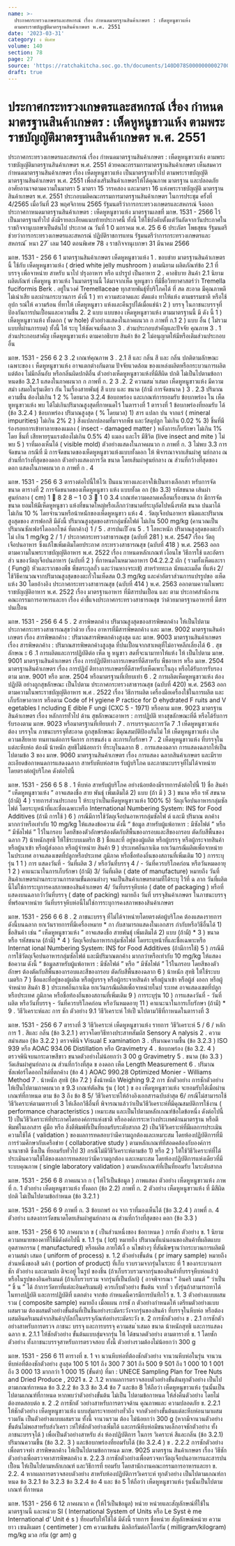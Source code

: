 ```yaml
---
name: >-
  ประกาศกระทรวงเกษตรและสหกรณ์ เรื่อง กำหนดมาตรฐานสินค้าเกษตร : เห็ดหูหนูขาวแห้ง
  ตามพระราชบัญญัติมาตรฐานสินค้าเกษตร พ.ศ. 2551
date: '2023-03-31'
category: ง พิเศษ
volume: 140
section: 78
page: 27
source: 'https://ratchakitcha.soc.go.th/documents/140D078S0000000002700.pdf'
draft: true
---
```


# ประกาศกระทรวงเกษตรและสหกรณ์ เรื่อง กำหนดมาตรฐานสินค้าเกษตร : เห็ดหูหนูขาวแห้ง ตามพระราชบัญญัติมาตรฐานสินค้าเกษตร พ.ศ. 2551

ประกาศกระทรวงเกษตรและสหกรณ์ เรื่อง กำหนดมาตรฐานสินค้าเกษตร : เห็ดหูหนูขาวแห้ง ตามพระราชบัญญัติมาตรฐานสินค้าเกษตร พ.ศ. 2551 ด้วยคณะกรรมการมาตรฐานสินค้าเกษตร เห็นสมควรกำหนดมาตรฐานสินค้าเกษตร เรื่อง เห็ดหูหนูขาวแห้ง เป็นมาตรฐานทั่วไป ตามพระราชบัญญัติมาตรฐานสินค้าเกษตร พ.ศ. 2551 เพื่อส่งเสริมสินค้าเกษตรให้ได้คุณภาพ มาตรฐาน และปลอดภัย อาศัยอานาจตามความในมาตรา 5 มาตรา 15 วรรคสอง และมาตรา 16 แห่งพระราชบัญญัติ มาตรฐานสินค้าเกษตร พ.ศ. 2551 ประกอบมติคณะกรรมการมาตรฐานสินค้าเกษตร ในการประชุม ครั้งที่ 4/2565 เมื่อวันที่ 23 พฤศจิกายน 2565 รัฐมนตรีว่าการกระทรวงเกษตรและสหกรณ์ จึงออกประกาศกาหนดมาตรฐานสินค้าเกษตร : เห็ดหูหนูขาวแห้ง มาตรฐานเลขที่ มกษ. 1531 - 2566 ไว้เป็นมาตรฐานทั่วไป ดังมีรายละเอียดแนบท้ายประกาศนี้ ทั้งนี้ ให้ใช้บังคับตั้งแต่วันถัดจากวันประกาศในราชกิจจานุเบกษาเป็นต้นไป ประกาศ ณ วันที่ 1 0 มกราคม พ.ศ. 25 6 6 ประภัตร โพธสุธน รัฐมนตรีช่วยว่าการกระทรวงเกษตรและสหกรณ์ ปฏิบัติราชการแทน รัฐมนตรีว่าการกระทรวงเกษตรและสหกรณ์ ้ หนา 27 ่ เลม 140 ตอนพิเศษ 78 ง ราชกิจจานุเบกษา 31 มีนาคม 2566

มกษ. 1531 - 256 6 1 มาตรฐานสินค้าเกษตร เห็ดหูหนูขาวแห้ง 1 . ขอบข่าย มาตรฐานสินค้าเกษตรนี้ ใช้กับ เห็ดหูหนูขาวแห้ง ( dried white jelly mushroom ) ตามนิยาม ผลิตภัณฑ์ข้อ 2.1 ที่บรรจุ เพื่อจาหน่าย สาหรับ นาไป ปรุงอาหาร หรือ แปรรูป เป็นอาหาร 2 . คาอธิบาย สินค้า 2.1 นิยาม ผลิตภัณฑ์ เห็ดหูหนู ขาวแห้ง ในมาตรฐานนี้ ได้มาจากเห็ด หูหนูขาว ที่มีชื่อวิทยาศาสตร์ว่า Tremella fuciformis Berk . อยู่ในวงศ์ Tremellaceae ทุกสายพันธุ์ที่บริโภคได้ ที่ สด สะอาด มีคุณภาพดี ไม่เน่าเสีย และผ่านกระบวนการ ดังนี้ 1 ) ทา ความสะอาดและ ตัดแต่ง ทาให้แห้ง ตามธรรมชาติ หรือใช้ อุปก รณ์ให้ ความร้อน ที่ทาให้ เห็ดหูหนูขาว แห้งและคืนรูปได้เมื่อแช่น้า 2 ) บรรจุ ในภาชนะบรรจุที่ป้องกันการปนเปื้อนและความชื้น 2. 2 แบบ แบบของ เห็ดหูหนูขาวแห้ง ตามมาตรฐานนี้ มี ดัง นี้ 1 ) เห็ดหูหนูขาวแห้ง ทั้งดอก ( w hole) ตัวอย่างแสดงในภาคผนวก ก ภาพที่ ก.1 2 ) แบบ อื่น ( ไม่รวมแบบที่ผ่านการบด) ทั้งนี้ ให้ ระบุ ให้ชัดเจนที่ฉลาก 3 . ส่วนประกอบสำคัญและปัจจัย คุณภาพ 3 . 1 ส่วนประกอบสาคัญ เห็ดหูหนูขาวแห้ง ตามคาอธิบาย สินค้า ข้อ 2 ไม่อนุญาตให้มีหรือเติมส่วนประกอบอื่น

มกษ. 1531 - 256 6 2 3 .2 เกณฑ์คุณภาพ 3 . 2.1 สี และ กลิ่น สี และ กลิ่น ปกติตามลักษณะเฉพาะของ เ ห็ดหูหนูขาวแห้ง อาจแตกต่างกันตาม ปัจจัยแวดล้อม ของแหล่งผลิตหรือกระบวนการผลิต แต่ต้อง ไม่มีกลิ่นอับ หรือกลิ่นผิดปกติอื่น ตัวอย่างเห็ดหูหนูขาวแห้งที่มีสีผิด ปกติ ไม่เป็นไปตามข้อกาหนดข้อ 3.2.1 แสดงในภาคผนวก ก ภาพที่ ก. 2 3 .2. 2 ความสม ่าเสมอ เห็ดหูหนูขาวแห้ง มีความสม่า เสมอในรุ่นเดียว กัน ในเรื่องสายพันธุ์ สี แบบ และ ขนาด (ถ้ามี การจัดขนาด ) 3 . 2.3 ปริมาณความชื้น ต้องไม่เกิน 1 2 % โดยมวล 3.2.4 ข้อบกพร่อง และเกณฑ์การยอมรับ ข้อบกพร่อง ใน เห็ดหูหนูขาวแห้ง พบ ได้ไม่เกินปริมาณสูงสุดที่กาหนดไว้ ในตารางที่ 1 ตารางที่ 1 ข้อบกพร่องที่ยอมรับ ได้ (ข้อ 3.2.4 ) ข้อบกพร่อง ปริมาณสูงสุด ( % โดยมวล) 1) สาร แปลก ปน จากแร่ ( mineral impurities) ไม่เกิน 2% 2 ) สิ่งแปลกปลอมที่มาจากพืช และวัสดุปลูก ไม่เกิน 0.02 % 3) ชิ้นที่มีร่องรอยการเข้าทาลายของแมลง ( insect - damaged matter ) หลังการเก็บรักษา ไม่เกิน 1% โดย ชิ้นที่ เสียหายรุนแรงต้องไม่เกิน 0.5% 4) แมลง และไร มีชีวิต (live insect and mite ) ไม่พบ 5 ) ราที่มองเห็นได้ ( visible mold) ตัวอย่างแสดงในภาคผนวก ก ภาพที่ ก. 3 ไม่พบ 3.3 การจัดขนาด กรณีที่ มี การจัดขนาดของเห็ดหูหนูขาวแห้งแบบทั้งดอก ให้ พิจารณาจากเส้นผ่าศู นย์กลาง ณ ส่วนที่กว้างที่สุดของดอก ตัวอย่างแสดงการวัด ขนาด โดยเส้นผ่าศูนย์กลาง ณ ส่วนที่กว้างที่สุดของ ดอก แสดงในภาคผนวก ก ภาพที่ ก . 4

มกษ. 1531 - 256 6 3 ตารางต่อไปนี้ให้ไว้เ ป็นแนวทางและอาจใช้เป็นทางเลือกสา หรับการจัดขนาด ตารางที่ 2 การจัดขนาดของเห็ดหูหนูขาว แห้ง แบบทั้งด อก (ข้อ 3.3) รหัสขนาด เส้นผ่าศูนย์กลาง ( cm) 1  8 2 8 – 1 0 3  1 0 3.4 เกณฑ์ความคลาดเคลื่อนเรื่องขนาด ถ้า มีการจัดขนาด ยอมให้มีเห็ดหูหนูขาว แห้งที่ขนาดใหญ่หรือเล็กกว่าขนาดที่ระบุถัดไปหนึ่งรหัส ขนาด ปนมาได้ ไม่เกิน 10 % โดยจำนวนหรือน้าหนักของเห็ดหูหนูขาว แห้ง 4 . วัตถุเจือปนอาหาร ชนิดและปริมาณสูงสุดของ สารฟอกสี มีดังนี้ ปริมาณสูงสุดของสารกลุ่มซัลไฟต์ ไม่เกิน 500 mg/kg (คานวณเป็นปริมาณซัลเฟอร์ไดออกไซด์ ที่ตกค้าง) 1 / 5 . สารปนเปื ้อน 5 . 1 โลหะหนัก ปริมาณสูงสุดของตะกั่ว ไม่ เกิน 1 mg/kg 2 / 1 / ประกาศกระทรวงสาธารณสุข (ฉบับที่ 281 ) พ.ศ. 2547 เรื่อง วัตถุเจือปนอาหาร ซึ่งแก้ไขเพิ่มเติมโดยประกาศ กระทรวงสาธารณสุข (ฉบับที่ 418 ) พ.ศ. 2563 ออกตามความในพระราชบัญญัติอาหาร พ.ศ. 2522 เรื่อง กาหนดหลักเกณฑ์ เงื่อนไข วิธีการใช้ และอัตราส่ว นของวัตถุเจือปนอาหาร (ฉบับที่ 2 ) ที่กาหนดในหมวดอาหาร 04.2.2.2 ผัก ( รวมทั้งเห็ดและรา ( Fungi) หัวและรากของพืช พืชตระกูลถั่ว และว่านหางจระเข้) สาหร่ายทะเล นัทและเมล็ด ที่แห้ง 2/ ใช้วิธีคานวณจากปริมาณสูงสุดของตะกั่วในเห็ดสด 0.3 mg/kg และค่าอัตราส่วนการแปรรูปขอ งเห็ดแห้ง 30 โดยอ้างอิง ประกาศกระทรวงสาธารณสุข (ฉบับที่ 414 ) พ.ศ. 2563 ออกตามความในพระราชบัญญัติอาหาร พ.ศ. 2522 เรื่อง มาตรฐานอาหาร ที่มีสารปนเปื้อน และ ตาม ประกาศสำนักงานคณะกรรมการอาหารและยา เรื่อง คำชี้แจงประกาศกระทรวงสาธารณสุข ว่าด้วยมาตรฐานอาหารที่ มีสารปนเปื้อน

มกษ. 1531 - 256 6 4 5 . 2 สารพิษตกค้าง ปริมาณสูงสุดของสารพิษตกค้าง ให้เป็นไปตาม ประกาศกระทรวงสาธารณสุขว่าด้วย เรื่อง อาหารที่มีสารพิษตกค้าง และ มกษ. 9002 มาตรฐานสินค้าเกษตร เรื่อง สารพิษตกค้าง : ปริมาณสารพิษตกค้างสูงสุด และ มกษ. 9003 มาตรฐานสินค้าเกษตร เรื่อง สารพิษตกค้าง : ปริมาณสารพิษตกค้างสูงสุด ที่ปนเปื้อนจากสาเหตุที่ไม่อาจหลีกเลี่ยงได้ 6 . สุขลักษณ ะ 6 .1 การผลิตและการปฏิบัติต่อ เห็ด หู หนูขาว สดที่จะนามาทาให้แห้ง ให้ เป็นไปตาม มกษ. 9001 มาตรฐานสินค้าเกษตร เรื่อง การปฏิบัติทางการเกษตรที่ดีสาหรับ พืชอาหาร หรือ มกษ. 2504 มาตรฐานสินค้าเกษตร เรื่อง การปฏิบั ติทางการเกษตรที่ดีสาหรับเห็ดเพาะในถุง หรือได้รับการรับรอง ตาม มกษ. 9001 หรือ มกษ. 2504 หรือมาตรฐานที่เทียบเท่า 6 . 2 การผลิตเห็ดหูหนูขาวแห้ง ต้อง ปฏิบัติ อย่างถูกสุขลักษณะ เป็นไปตาม ประกาศกระทรวงสาธารณสุข (ฉบับที่ 420) พ.ศ. 2563 ออกตามความในพระราชบัญญัติอาหาร พ.ศ . 2522 เรื่อง วิธีการผลิต เครื่องมือเครื่องใช้ในการผลิต และเก็บรักษาอาหาร หรือตาม Code of H ygiene P ractice for D ehydrated F ruits and V egetables I ncluding E dible F ungi (CXC 5 - 1971) หรือตาม มกษ. 9023 มาตรฐานสินค้าเกษตร เรื่อง หลักการทั่วไป ด้าน สุขลักษณะอาหาร : การปฏิบัติ ทางสุขลักษณะที่ดี หรือได้รับการรับรองตาม มกษ. 9023 หรือมาตรฐานที่เทียบเท่ำ 7 . การบรรจุและการวัด 7 .1 เห็ดหูหนูขาวแห้ง ต้อง บรรจุใน ภาชนะบรรจุที่สะอาด ถูกสุขลักษณะ มีคุณสมบัติป้องกันไม่ ให้ เห็ดหูหนูขาวแห้ง เกิดความเสียหาย ทนทานต่อการจัดการ การขนส่ง แ ละการเก็บรักษา 7 . 2 เห็ดหูหนูขาวแห้ง ที่บรรจุในแต่ละหีบห่อ ต้องมี น้าหนัก สุทธิไม่น้อยกว่า ที่ระบุในฉลาก 8 . การแสดงฉลาก การแสดงฉลากให้เป็นไปตามข้อ 3 ของ มกษ. 9060 มาตรฐานสินค้าเกษตร เรื่อง การแสดง ฉลากสินค้าเกษตร และมีรายละเอียดข้อกาหนดการแสดงฉลาก สาหรับหีบห่อสาห รับผู้บริโภค และภาชนะบรรจุที่ไม่ได้จาหน่ายโดยตรงต่อผู้บริโภค ดังต่อไปนี้

มกษ. 1531 - 256 6 5 8 . 1 หีบห่อ สาหรับผู้บริโภค อย่างน้อยต้องมีรายการดังต่อไปนี้ 1) ชื่อ สินค้า “ เห็ดหูหนูขาวแห้ง ” อาจแสดงชื่อ สาย พันธุ์ เพิ่มเติมได้ 2) แบบ (ถ้า มี ) 3 ) ขนาด หรือ รหั สขนาด (ถ้ามี) 4 ) รายการส่วนประกอบ ใ ห้ระบุว่าเป็นเห็ดหูหนูขาวแห้ง 100% 5) วัตถุเจือปนอาหารกลุ่มซัลไฟต์ โดยระบุหน้าที่และชื่อเฉพาะหรือ International Numbering System: INS for Food Additives (ถ้ามี การใช้ ) 6 ) กรณีมีการใช้วัตถุเจือปนอาหารกลุ่มซัลไฟ ต์ และมี ปริมาณ ตกค้าง มากกว่าหรือเท่ากับ 10 mg/kg ให้แสดงข้อความ ดังนี้ “ ข้อมูล สาหรับผู้แพ้อาหาร : มีซัลไฟต์ ” หรือ “ มีซัลไฟต์ ” ไว้ในกรอบ โดยสีของตัวอักษรต้องตัดกับสีพื้นของกรอบและสีของกรอบ ตัดกับสีพื้นของฉลาก 7) น้าหนักสุทธิ ให้ใช้ระบบเมตริก 8 ) ชื่อและที่ อยู่ของผู้ผลิต หรือผู้บรรจุ หรือผู้กระจายสินค้า หรือผู้นาเข้า หรือผู้ส่งออก หรือผู้จำหน่าย สินค้า 9 ) ประเทศถิ่นกาเนิด ยกเว้นกรณีผลิตเพื่อจาหน่ายในประเทศ อาจแสดงเขตที่ปลูกหรือประเทศ ภูมิภาค หรือชื่อท้องถิ่นของสถานที่เพิ่มเติม 10 ) การระบุรุ่น 1 1 ) การ แสดงวันที่ - วันที่ผลิต 3 / หรือวันที่บรรจุ 4 / - วันที่ควรบริโภคก่อน หรือวันหมดอายุ 1 2 ) คาแนะนาในการเก็บรักษา (ถ้ามี) 3/ วันที่ผลิต ( date of manufacture) หมายถึง วันที่สินค้าเกษตรผ่านกระบวนการตามขั้นตอนต่างๆ จนเป็นสินค้าเกษตรตามที่ได้ระบุ ไว้ที่ ฉ ลาก วันที่ผลิตนี้ไม่ใช่การระบุการคงสภาพของสินค้าเกษตร 4/ วันที่บรรจุหีบห่อ ( date of packaging ) หรือที่แสดงบนฉลากว่ำวันที่บรรจุ ( date of packing) หมายถึง วันที่ บรรจุสินค้าเกษตร ในภาชนะบรรจุที่พร้อมจาหน่าย วันที่บรรจุหีบห่อนี้ไม่ใช่การระบุการคงสภาพของสินค้าเกษตร

มกษ. 1531 - 256 6 6 8 . 2 ภาชนะบรรจุ ที่ไม่ได้จาหน่ายโดยตรงต่อผู้บริโภค ต้องแสดงรายการดังนี้บนฉลาก ยกเว้นรายการที่มีเครื่องหมาย * กา กับสามารถแสดงในเอกสาร กำกับหรือวิธีอื่นได้ 1) ชื่อสินค้า เช่น “ เห็ดหูหนูขาวแห้ง ” อาจแสดงชื่อ สายพันธุ์ เพิ่มเติมได้ 2) แบบ (ถ้ามี) * 3 ) ขนาด หรือ รหัสขนาด (ถ้ามี) * 4 ) วัตถุเจือปนอาหารกลุ่มซัลไฟต์ โดยระบุหน้าที่และชื่อเฉพาะหรือ Internat ional Numbering System: INS for Food Additives (ถ้ามีการใช้) 5 ) กรณีมีการใช้วัตถุเจือปนอาหารกลุ่มซัลไฟต์ และมีปริมาณตกค้าง มากกว่าหรือเท่ากับ 10 mg/kg ให้แสดงข้อความ ดังนี้ “ ข้อมูลสาหรับผู้แพ้อาหาร : มีซัลไฟต์ ” หรือ “ มีซัลไฟต์ ” ไว้ในกรอบ โดยสีของตัวอักษร ต้องตัดกับสีพื้นของกรอบและสีของกรอบ ตัดกับสีพื้นของฉลาก 6 ) น้าหนัก สุทธิ ให้ใช้ระบบเมตริก 7 ) ชื่อและที่อยู่ของผู้ผลิต หรือผู้บรรจุ หรือผู้กระจายสินค้า หรือผู้นาเข้า หรือผู้ส่ งออก หรือผู้จำหน่าย สินค้า 8 ) ประเทศถิ่นกาเนิด ยกเว้นกรณีผลิตเพื่อจาหน่ายในป ระเทศ อาจแสดงเขตที่ปลูกหรือประเทศ ภูมิภาค หรือชื่อท้องถิ่นของสถานที่เพิ่มเติม 9 ) การระบุรุ่น 10 ) การแสดงวันที่ - วันที่ผลิต หรือวันที่บรรจุ - วันที่ควรบริโภคก่อน หรือวันหมดอายุ 11 ) คาแนะนาในการเก็บรักษา (ถ้ามี) * 9 . วิธีวิเคราะห์และ การ ชัก ตัวอย่าง 9.1 วิธีวิเคราะห์ ให้เป็ นไปตามวิธีที่กาหนดในตารางที่ 3

มกษ. 1531 - 256 6 7 ตารางที่ 3 วิธีวิเคราะห์ เห็ดหูหนูขาวแห้ง รายการ วิธีวิเคราะห์ 5 / 6 / หลักการ 1 . สีและ กลิ่น (ข้อ 3.2.1 ) ตรวจโดยวิธีทางประสาทสัมผัส Sensory A nalysis 2 . ความสม่าเสมอ (ข้อ 3.2.2 ) ตรวจพินิจ Visual E xamination 3 . ปริมาณความชื้น (ข้อ 3.2.3 ) ISO 939 หรือ AOAC 934.06 Distillation หรือ Gravimetry 4 . ข้อบกพร่อง (ข้อ 3.2. 4 ) ตรวจพินิจบนกระดาษสีขาว ขนาดตัวอย่างไม่น้อยกว่า 3 00 g Gravimetry 5 . ขนาด (ข้อ 3.3 ) วัดเส้นผ่าศูนย์กลาง ณ ส่วนที่กว้างที่สุด ข องดอก เห็ด Length Measurement 6 . ปริมาณซัลเฟอร์ไดออกไซด์ที่ตกค้าง (ข้อ 4 ) AOAC 990.28 Optimized Monier - Williams Method 7 . น้าหนัก สุทธิ (ข้อ 7.2 ) ชั่งน้าหนัก Weighing 9.2 การ ชักตัวอย่าง การชักตัวอย่าง ให้เป็นไปตามภาคผนวก ข 9.3 เกณฑ์ตัดสิน รุ่น ( lot ) ข อง เห็ดหูหนูขาวแห้ง จะยอมรับได้เมื่อผ่านเกณฑ์ที่กาหนด ตาม ข้อ 3 ถึง ข้อ 8 5/ วิธีวิเคราะห์ให้อ้างอิงเอกสารฉบับล่าสุด 6/ กรณีไม่สามารถใช้วิธีวิเคราะห์ตามตารางที่ 3 ให้เลือกวิธีอื่นที่ พิจารณาแล้วว่าเป็นวิธีวิเคราะห์ที่มีคุณสมบัติการใช้งาน ( performance characteristics ) เหมาะสม และเป็นไปตามหลักเกณฑ์ข้อใดข้อหนึ่ง ดังต่อไปนี้ 1) เป็นวิธีวิเคราะห์ที่ประกาศโดยองค์การแห่งชาติ หรือองค์การระหว่างประเทศด้านมาตรฐาน หรือตีพิมพ์ในเอกสาร คู่มือ หรือ สิ่งตีพิมพ์ที่เป็นที่ยอมรับระดับสากล 2) เป็นวิธีวิเคราะห์ที่มีผลการประเมินความใช้ได้ ( validation ) ของผลการทดสอบว่ามีความถูกต้องและเหมาะสม โดยห้องปฏิบัติการที่มีการร่วมศึกษากับเครือข่าย ( collaborative study ) ตามหลักเกณฑ์ที่สอดคล้องกับองค์การนานาชาติ ซึ่งเป็น ที่ยอมรับทั่วไป 3) กรณีไม่มีวิธีวิเคราะห์ตามข้อ 1) หรือ 2 ) ให้ใช้วิธีวิเคราะห์ที่ได้ประเมินความใช้ได้ของผลการทดสอบว่ามีความถูกต้อง และเหมาะสม โดยห้องปฏิบัติการแห่งเดียวที่มีระบบคุณภาพ ( single laboratory validation ) ตามหลักเกณฑ์ที่เป็นที่ยอมรับ ในระดับสากล

มกษ. 1531 - 256 6 8 ภาคผนวก ก ( ให้ไว้เป็นข้อมูล ) ภาพแสดง ตัวอย่าง เห็ดหูหนูขาวแห้ง ภาพที่ ก. 1 ตัวอย่าง เห็ดหูหนูขาวแห้ง ทั้งดอก (ข้อ 2.2) ภาพที่ ก. 2 ตัวอย่าง เห็ดหูหนูขาวแห้ง ที่ มีสีผิดปกติ ไม่เป็นไปตามข้อกำหนด (ข้อ 3.2.1 )

มกษ. 1531 - 256 6 9 ภาพที่ ก. 3 ข้อบกพร่ อง จาก ราที่มองเห็นได้ (ข้อ 3.2.4 ) ภาพที่ ก. 4 ตัวอย่าง แสดงการวัดขนาดโดยเส้นผ่าศูนย์กลาง ณ ส่วนที่กว้างที่สุดของ ดอก (ข้อ 3.3 )

มกษ. 1531 - 256 6 10 ภาคผนวก ข ( เป็นส่วนหนึ่งของ ข้อกาหนด ) การชัก ตัวอย่าง ข. 1 นิยาม ความหมายของคาที่ใช้มีดังต่อไปนี้ ข. 1.1 รุ่น ( lot) หมายถึง ปริมาณที่แน่นอนของสินค้าที่ผลิตแบบอุตสาหกรรม ( manufactured) หรือผลิต ภายใต้เงื่ อ นไขต่างๆ ที่สันนิษฐานว่ากระบวนการผลิตมี ความสม่า เสมอ ( uniform of process) ข. 1.2 ตัวอย่างขั้นต้น ( pr imary sample) หมายถึง ส่วนหนึ่งของสิ นค้า ( portion of product) ที่เก็บ รวบรวมจากรุ่นในระยะ ที่ 1 ของกระบวนการชัก ตัวอย่าง และตามปก ติจะอยู่ ในรูป ของชิ้น (ถ้าเก็บรวบรวมจากรุ่นของสินค้าที่บรรจุหีบห่อแล้ว) หรือในรูปของอินคริเมนต์ (ถ้าเก็บรวบรวม จากรุ่นที่เป็นบัลก์) ( อาจพิจารณา “ อินคริ เมนต์ ” ว่าเป็น “ ชิ้ น ” ได้ ถ้าการวัดทาที่แต่ละอินคริเมนต์) ควรเก็บตัวอย่าง ข้ันต้น จากทั่ ว ทั้งรุ่นถ้าสามารถทาได้ ในทางปฏิบัติ และการปฏิบัติที่ แตกต่าง จากข้อ กำหนดนี้ควรมีการบันทึกไว้ ข. 1. 3 ตัวอย่างแบบผสมรวม ( composite sample) หมายถึง เมื่อแผน การชั ก ตัวอย่างกำหนดให้ เตรียมตัวอย่างแบบผสมรวม ต้องผสมตัวอย่างขั้นต้นที่เป็นชิ้นอย่างระมัดระวังจากรุ่นของสินค้า ที่บรรจุในหีบห่อ หรือต้องผสมอินคริเมนต์จากสินค้า/บัลก์ในบรรจุภัณฑ์อย่างระมัดระวัง ข. 2 การชักตัวอย่าง ข . 2.1 การชักตัวอย่างสาหรับการตรวจ ภาชนะ บรรจุ และการบรรจุ ความสม ่าเสมอ ขนาด น้าหนักสุทธิ และการแสดงฉลาก ข. 2.1.1 ให้ชักตัวอย่าง ขั้นต้นแบบสุ่มจากรุ่น ให้ ได้ขนาดตัวอย่าง ตามตารางที่ ข. 1 โดยชักตัวอย่าง ทั้งภาชนะบรรจุสาหรับการตรวจสอบ ทั้งนี้ ตัวอย่างรวมต้องไม่น้อยกว่า 300 g

มกษ. 1531 - 256 6 11 ตารางที่ ข. 1 จา นวนหีบห่อที่ต้องชักตัวอย่าง จานวนหีบห่อในรุ่น จานวนหีบห่อที่ต้องชักตัวอย่าง สูงสุด 100 5 101 ถึง 300 7 301 ถึง 500 9 501 ถึง 1 000 10 1 001 ถึง 3 000 13 มากกว่า 1 000 15 (ขั้นต่า) ที่มา : UNECE Sampling Plan for Tree Nuts and Dried Produce , 2021 ข. 2 .1.2 หากผลการตรวจสอบตัวอย่างขั้นต้นทุกตัวอย่าง เป็นไปตามเกณฑ์กาหนด ข้อ 3.2.2 ข้อ 3.3 ข้อ 3.4 ข้อ 7 และข้อ 8 ให้ถือว่า เห็ดหูหนูขาวแห้ง รุ่นนั้นเป็นไปตามเกณฑ์ที่กาหนด หากพบว่าตัวอย่างขั้นต้น ไม่เป็น ไปตามข้อกาหนด ให้ส่งคืนตัวอย่าง โดยไม่ต้องทดสอบต่อ ข. 2 .2 การชักตั วอย่างสาหรับการตรวจด้าน คุณภาพและ ความปลอดภัย ข. 2.2.1 ให้ชักตัวอย่าง เห็ดหูหนูขาวแห้ง แบบสุ่มกระจายอย่างทั่วถึง จากตัวอย่างขั้นต้นแต่ละหีบห่อนามาผสม รวมกัน เป็นตัวอย่างแบบผสมรวม ทั้งนี้ จานวนรวม ต้อง ไม่น้อยกว่า 300 g (หากมีจานวนตัวอย่าง ขั้นต้นไม่พอสาหรับส่งวิเครา ะห์ให้ชักตัวอย่างเพิ่มได้ และกรณีหีบห่อมีขนาดเล็กอาจชักตัวอย่าง ทั้งภาชนะบรรจุได้ ) เพื่อเป็นตัวอย่างสาหรับ ส่ง ห้องปฏิบัติการ ในการ วิเคราะห์ สีและกลิ่น (ข้อ 3.2.1) ปริมาณความชื้น (ข้อ 3.2. 3 ) และข้อบกพร่องที่ยอมรับได้ (ข้อ 3.2.4 ) ข . 2.2.2 การชักตัวอย่าง เพื่อตรวจหำ สารพิษตกค้าง ให้เป็นไปตามข้อกาหนด มกษ. 9025 มาตรฐาน สินค้าเกษตร เรื่อง วิธีชักตัวอย่างเพื่อตรวจหาสารพิษตกค้าง ข. 2.2.3 การชักตัวอย่างเพื่อตรวจหาวัตถุเจือปนอาหารและสารปนเปื้อน ให้เป็นไปตามหลักเกณฑ์ และวิธีการที่ ยอมรับ โดยสานักงานคณะกรรมการอาหารและยา ข. 2.2. 4 หากผลการตรวจสอบตัวอย่าง สาหรับห้องปฏิบัติการวิเคราะห์ ทุกตัวอย่าง เป็นไปตามเกณฑ์กาหนด ข้อ 3.2.1 ข้อ 3.2.3 ข้อ 3.2.4 ข้อ 4 และ ข้อ 5 ให้ถือว่า เห็ดหูหนูขาวแห้ง รุ่นนั้นเป็นไปตามเกณฑ์ ที่กาหนด

มกษ. 1531 - 256 6 12 ภาคผนวก ค (ให้ไว้เป็นข้อมูล) หน่วย หน่วยและสัญลักษณ์ที่ใช้ในมาตรฐานนี้ และหน่วย SI ( International System of Units หรือ Le Syst è me International d’ Unit é s ) ที่ยอมรับให้ใช้ได้ มีดังนี้ รายการ ชื่อหน่วย สัญลักษณ์หน่วย ความยาว เซนติเมตร ( centimeter ) cm ความเข้มข้น มิลลิกรัมต่อกิโลกรัม ( milligram/kilogram) mg/kg มวล กรัม (gr am) g
